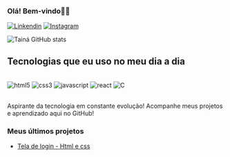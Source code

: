 ### Olá! Bem-vindo👋🏻

[![Linkendin](https://img.shields.io/badge/LinkedIn-0077B5?style=for-the-badge&logo=linkedin&logoColor=white)](https://www.linkedin.com/in/tain%C3%A1-roberta-2a5ab9282?utm_source=share&utm_campaign=share_via&utm_content=profile&utm_medium=android_app)
[![Instagram](https://img.shields.io/badge/Instagram-E4405F?style=for-the-badge&logo=instagram&logoColor=white)](https://www.instagram.com/_tainarobertha?igsh=MWk1NzFxZ3k3ZWoxMg==)



![Tainá GitHub stats](https://github-readme-stats.vercel.app/api?username=TRS2006&_icons=true&theme=radical)

## Tecnologias que eu uso no meu dia a dia

<div style="display: inline_block"><br/>
   <img text-align="center" alt="html5" src="https://img.shields.io/badge/HTML5-E34F26?style=for-the-badge&logo=html5&logoColor=white"/>
   <img text-align="center" alt="css3" src="https://img.shields.io/badge/CSS3-1572B6?style=for-the-badge&logo=css3&logoColor=white"/>
   <img text-align="center" alt="javascript" src="https://img.shields.io/badge/JavaScript-F7DF1E?style=for-the-badge&logo=javascript&logoColor=black"/>
   <img text-align="center" alt="react" src="https://img.shields.io/badge/React-20232A?style=for-the-badge&logo=react&logoColor=61DAFB"/>
   <img text-align="center" alt="C" src="https://img.shields.io/badge/C-00599C?style=for-the-badge&logo=c&logoColor=white"/>
</div><br/>

Aspirante da tecnologia em constante evolução! Acompanhe meus projetos e aprendizado aqui no GitHub!

### Meus últimos projetos

- [Tela de login - Html e css]( https://trs2006.github.io/login-tela/)<br/>
  


